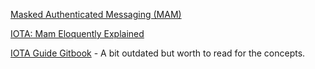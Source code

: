 [Masked Authenticated Messaging (MAM)](https://blog.iota.org/introducing-masked-authenticated-messaging-e55c1822d50e)

[IOTA: Mam Eloquently Explained](https://medium.com/coinmonks/iota-mam-eloquently-explained-d7505863b413)

[IOTA Guide Gitbook](https://domschiener.gitbooks.io/iota-guide/content/chapter1/transactions-and-bundles.html) - A bit outdated but worth to read for the concepts.

